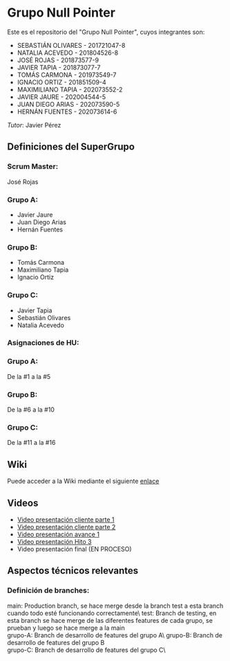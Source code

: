 # Grupo Null Pointer

Este es el repositorio del "Grupo Null Pointer", cuyos integrantes son:

+ SEBASTIÁN OLIVARES - 201721047-8
+ NATALIA ACEVEDO - 201804526-8
+ JOSÉ ROJAS - 201873577-9
+ JAVIER TAPIA - 201873077-7
+ TOMÁS CARMONA - 201973549-7
+ IGNACIO ORTIZ - 201851509-4
+ MAXIMILIANO TAPIA - 202073552-2
+ JAVIER JAURE - 202004544-5
+ JUAN DIEGO ARIAS - 202073590-5
+ HERNÁN FUENTES - 202073614-6

*Tutor*: Javier Pérez

## Definiciones del SuperGrupo

### Scrum Master: 

José Rojas

### Grupo A:
+ Javier Jaure
+ Juan Diego Arias
+ Hernán Fuentes
### Grupo B:
+ Tomás Carmona
+ Maximiliano Tapia
+ Ignacio Ortiz
### Grupo C:
+ Javier Tapia
+ Sebastián Olivares
+ Natalia Acevedo

### Asignaciones de HU:

### Grupo A:

De la #1 a la #5

### Grupo B:

De la #6 a la #10

### Grupo C:

De la #11 a la #16


## Wiki
Puede acceder a la Wiki mediante el siguiente [enlace](https://gitlab.inf.utfsm.cl/javier.perez/inf225-2023-1-null-pointer/-/wikis/home)

## Videos

+ [Video presentación cliente parte 1](https://aula.usm.cl/mod/resource/view.php?id=4151223)
+ [Video presentación cliente parte 2](https://aula.usm.cl/mod/resource/view.php?id=4151228)
+ [Video presentación avance 1](HTTPS://YOUTU.BE/Y5VN54HEFK8​)
+ [Video presentación Hito 3](https://www.youtube.com/watch?v=8DXnu7CqKCg)
+ Video presentación final (EN PROCESO)



## Aspectos técnicos relevantes
### Definición de branches:
main: Production branch, se hace merge desde la branch test a esta branch cuando todo esté funcionando correctamente\\
test: Branch de testing, en esta branch se hace merge de las diferentes features de cada grupo, se prueban y luego se hace merge a la main\
grupo-A: Branch de desarrollo de features del grupo A\\
grupo-B: Branch de desarrollo de features del grupo B\
grupo-C: Branch de desarrollo de features del grupo C\



